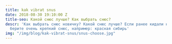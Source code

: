 ```yaml
---
title: kak vibrat snus
date: 2018-08-30 19:10:00 Z
title-seo: Какой снюс лучше? Как выбрать снюс?
descr: 'Как выбрать снюс новичку? Какой снюс лучше? Если ранее кидали насвай, то однозначно
  берите очень крепкий снюс, например: красная сибирь'
img: "/img/blog/kak-vibrat-snus/snus-choose.jpg"
---
```


